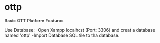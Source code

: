 # ottp
Basic OTT Platform Features


Use Database:
-Open Xampp localhost (Port: 3306) and creat a database named 'ottp'
-Import Database SQL file to tha database.
